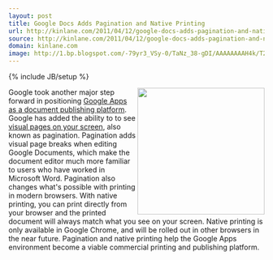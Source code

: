 ```yaml
---
layout: post
title: Google Docs Adds Pagination and Native Printing
url: http://kinlane.com/2011/04/12/google-docs-adds-pagination-and-native-printing/
source: http://kinlane.com/2011/04/12/google-docs-adds-pagination-and-native-printing/
domain: kinlane.com
image: http://1.bp.blogspot.com/-79yr3_VSy-0/TaNz_38-gDI/AAAAAAAAH4k/T2EtQ8ay7M0/Advice+to+youth_pic+1.png
---
```

{% include JB/setup %}<p>
     <img src="http://1.bp.blogspot.com/-79yr3_VSy-0/TaNz_38-gDI/AAAAAAAAH4k/T2EtQ8ay7M0/Advice+to+youth_pic+1.png"
        alt=""
        width="250"
        align="right" />Google took another major step forward in positioning <a href="http://www.kinlane.com/2011/02/google-docs-as-a-publishing-platform/"
        target="_bank">Google Apps as a document publishing platform</a>. Google has added the ability to to see <a title="visual pages on your screen"
        href="http://googleblog.blogspot.com/2011/04/pagination-comes-to-google-docs.html">visual pages on your screen</a>, also known as pagination. Pagination adds visual page breaks when editing Google Documents, which make the document editor much more familiar to users who have worked in Microsoft Word. Pagination also changes what's possible with printing in modern browsers. With native printing, you can print directly from your browser and the printed document will always match what you see on your screen. Native printing is only available in Google Chrome, and will be rolled out in other browsers in the near future. Pagination and native printing help the Google Apps environment become a viable commercial printing and publishing platform.
</p>